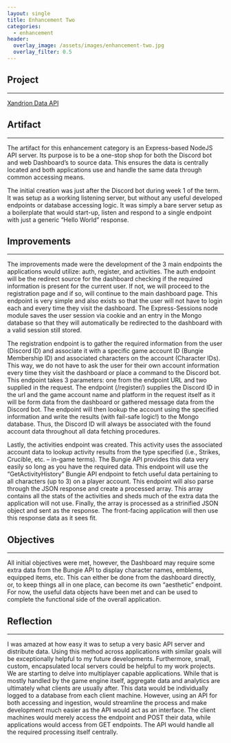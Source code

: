 ```yaml
---
layout: single
title: Enhancement Two
categories: 
  - enhancement
header:
  overlay_image: /assets/images/enhancement-two.jpg
  overlay_filter: 0.5
---
```


## Project
---
[Xandrion Data API](https://github.com/CrakinDev/xandrion2-api)

## Artifact
---
The artifact for this enhancement category is an Express-based NodeJS API server. Its purpose is to be a one-stop shop for both the Discord bot and web Dashboard’s to source data. This ensures the data is centrally located and both applications use and handle the same data through common accessing means.

The initial creation was just after the Discord bot during week 1 of the term. It was setup as a working listening server, but without any useful developed endpoints or database accessing logic. It was simply a bare server setup as a boilerplate that would start-up, listen and respond to a single endpoint with just a generic “Hello World” response.

## Improvements
---
The improvements made were the development of the 3 main endpoints the applications would utilize: auth, register, and activities.
The auth endpoint will be the redirect source for the dashboard checking if the required information is present for the current user. If not, we will proceed to the registration page and if so, will continue to the main dashboard page. This endpoint is very simple and also exists so that the user will not have to login each and every time they visit the dashboard. The Express-Sessions node module saves the user session via cookie and an entry in the Mongo database so that they will automatically be redirected to the dashboard with a valid session still stored.

The registration endpoint is to gather the required information from the user (Discord ID) and associate it with a specific game account ID (Bungie Membership ID) and associated characters on the account (Character IDs). This way, we do not have to ask the user for their own account information every time they visit the dashboard or place a command to the Discord bot. This endpoint takes 3 parameters: one from the endpoint URL and two supplied in the request. The endpoint (/register/<discordID>) supplies the Discord ID in the url and the game account name and platform in the request itself as it will be form data from the dashboard or gathered message data from the Discord bot. The endpoint will then lookup the account using the specified information and write the results (with fail-safe logic!) to the Mongo database. Thus, the Discord ID will always be associated with the found account data throughout all data fetching procedures.
	
Lastly, the activities endpoint was created. This activity uses the associated account data to lookup activity results from the type specified (i.e., Strikes, Crucible, etc. – in-game terms). The Bungie API provides this data very easily so long as you have the required data. This endpoint will use the “GetActivityHistory” Bungie API endpoint to fetch useful data pertaining to all characters (up to 3) on a player account. This endpoint will also parse through the JSON response and create a processed array. This array contains all the stats of the activities and sheds much of the extra data the application will not use. Finally, the array is processed as a strinified JSON object and sent as the response. The front-facing application will then use this response data as it sees fit.
 
## Objectives
---
All initial objectives were met, however, the Dashboard may require some extra data from the Bungie API to display character names, emblems, equipped items, etc. This can either be done from the dashboard directly, or, to keep things all in one place, can become its own “aesthetic” endpoint. For now, the useful data objects have been met and can be used to complete the functional side of the overall application.
 
## Reflection
---
I was amazed at how easy it was to setup a very basic API server and distribute data. Using this method across applications with similar goals will be exceptionally helpful to my future developments. Furthermore, small, custom, encapsulated local servers could be helpful to my work projects. We are starting to delve into multiplayer capable applications. While that is mostly handled by the game engine itself, aggregate data and analytics are ultimately what clients are usually after. This data would be individually logged to a database from each client machine. However, using an API for both accessing and ingestion, would streamline the process and make development much easier as the API would act as an interface. The client machines would merely access the endpoint and POST their data, while applications would access from GET endpoints. The API would handle all the required processing itself centrally.


